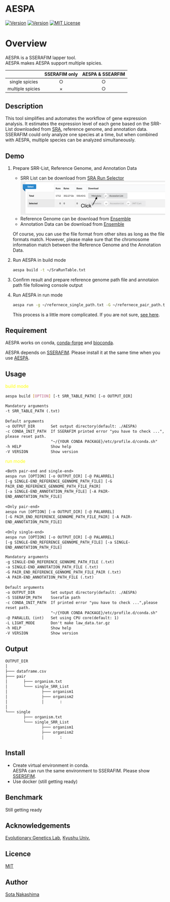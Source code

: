 AESPA
====
[![Version](https://img.shields.io/badge/stable-main-gree)](https://github.com/Sota-Nakashima/AESPA)
[![Version](https://img.shields.io/badge/OS-Linux-gree)](https://github.com/Sota-Nakashima/AESPA)
[![MIT License](http://img.shields.io/badge/license-MIT-blue.svg?style=flat)](https://github.com/Sota-Nakashima/AESPA/blob/main/LICENCE)
#  Overview
AESPA is a SSERAFIM lapper tool.  
AESPA makes AESPA support multiple spicies.  

|    | SSERAFIM only | AESPA & SSEARFIM |
| :----: | :----: | :----: |
| single spicies  |  ○  |  ○  | 
| multiple spicies |  ×  |  ○  | 

## Description
This tool simplifies and automates the workflow of gene expression analysis.
It estimates the expression level of each gene based on the SRR-List downloaded from [SRA](https://www.ncbi.nlm.nih.gov/sra), reference genome, and annotation data. SSERAFIM could only analyze one species at a time, but when combined with AESPA, multiple species can be analyzed simultaneously.
## Demo
1. Prepare SRR-List, Reference Genome, and Annotation Data  
   - SRR List can be download from [SRA Run Selector](https://0-www-ncbi-nlm-nih-gov.brum.beds.ac.uk/Traces/study/)   
   ![img](https://github.com/Sota-Nakashima/SSERAFIM/blob/images/SRR_TABLE.png)  
   - Reference Genome can be download from [Ensemble](http://asia.ensembl.org/index.html)  
   - Annotation Data can be download from [Ensemble](http://asia.ensembl.org/index.html)

   Of course, you can use the file format from other sites as long as the file formats match. However, please make sure that the chromosome information match between the Reference Genome and the Annotation Data.

2. Run AESPA in build mode
   ```bash:build.sh
   aespa build -t ~/SraRunTable.txt
   ```

3. Confirm result and prepare reference genome path file and annotaion path file following console output
4. Run AESPA in run mode
   ```bash:run.sh
   aespa run -g ~/refernece_single_path.txt -G ~/refernece_pair_path.txt -a ~/annotaion_pair_path.txt -A ~/refernce_pair_path.txt -@ 20 -L
   ```
   This process is a little more complicated. If you are not sure, [see here]().
## Requirement
AESPA works on conda, [conda-forge](https://github.com/conda-forge) and [bioconda](https://github.com/bioconda).  

AESPA depends on [SSERAFIM](https://github.com/Sota-Nakashima/SSERAFIM). Please install it at the same time when you use [AESPA](https://github.com/Sota-Nakashima/AESPA).

## Usage
<span style="color: yellow; ">build mode</span>
```bash:usage.sh
aespa build [OPTION] [-t SRR_TABLE_PATH] [-o OUTPUT_DIR]
```
```
Mandatory arguments
-t SRR_TABLE_PATH (.txt) 

Default arguments
-o OUTPUT_DIR       Set output directory(default: ./AESPA)
-c CONDA_INIT_PATH  If SSERAFIM printed error "you have to check ...", please reset path.
                    "~/{YOUR CONDA PACKAGE}/etc/profile.d/conda.sh"
-h HELP             Show help                 
-V VERSION          Show version
```

<span style="color: yellow; ">run mode</span>
```
<Both pair-end and single-end>
aespa run [OPTION] [-o OUTPUT_DIR] [-@ PALARREL]
[-g SINGLE-END_REFERENCE_GENNOME_PATH_FILE] [-G PAIR_END_REFERENCE_GENNOME_PATH_FILE_PAIR] 
[-a SINGLE-END_ANNOTATION_PATH_FILE] [-A PAIR-END_ANNOTATION_PATH_FILE]

<Only pair-end>
aespa run [OPTION] [-o OUTPUT_DIR] [-@ PALARREL]
[-G PAIR_END_REFERENCE_GENNOME_PATH_FILE_PAIR] [-A PAIR-END_ANNOTATION_PATH_FILE]

<Only single-end>
aespa run [OPTION] [-o OUTPUT_DIR] [-@ PALARREL]
[-g SINGLE-END_REFERENCE_GENNOME_PATH_FILE] [-a SINGLE-END_ANNOTATION_PATH_FILE]
```
```
Mandatory arguments
-g SINGLE-END_REFERENCE_GENNOME_PATH_FILE (.txt)
-a SINGLE-END_ANNOTATION_PATH_FILE (.txt)
-G PAIR_END_REFERENCE_GENNOME_PATH_FILE_PAIR (.txt)
-A PAIR-END_ANNOTATION_PATH_FILE (.txt)

Default arguments
-o OUTPUT_DIR       Set output directory(default: ./AESPA)
-S SSERAFIM_PATH    Sserafim path
-c CONDA_INIT_PATH  If printed error "you have to check ...",please reset path.
                    "~/{YOUR CONDA PACKAGE}/etc/profile.d/conda.sh"
-@ PARALLEL (int)   Set using CPU core(default: 1)
-L LIGHT_MODE       Don't make law_data.tar.gz
-h HELP             Show help                 
-V VERSION          Show version
```

## Output
```
OUTPUT_DIR
│
├─── dataframe.csv
├─── pair
│       ├─── organism.txt
│       └─── single_SRR_List
│               ├─── organism1
│               ├─── organism2
│               │       :
│       
└─── single
        ├─── organism.txt
        └─── single_SRR_List
                ├─── organism1
                ├─── organism2
                │       :
```
## Install
- Create virtual environment in conda.  
  AESPA can run the same environment to SSERAFIM. Please show [SSERSFIM](https://github.com/Sota-Nakashima/SSERAFIM).
- Use docker (still getting ready)

## Benchmark
Still getting ready
## Acknowledgements
[Evolutionary Genetics Lab](http://www.biology.kyushu-u.ac.jp/~kteshima/), [Kyushu Univ.](https://www.kyushu-u.ac.jp/en/)
## Licence

[MIT](https://github.com/Sota-Nakashima/SSERAFIM/blob/main/LICENCE)

## Author

[Sota Nakashima](https://github.com/Sota-Nakashima)